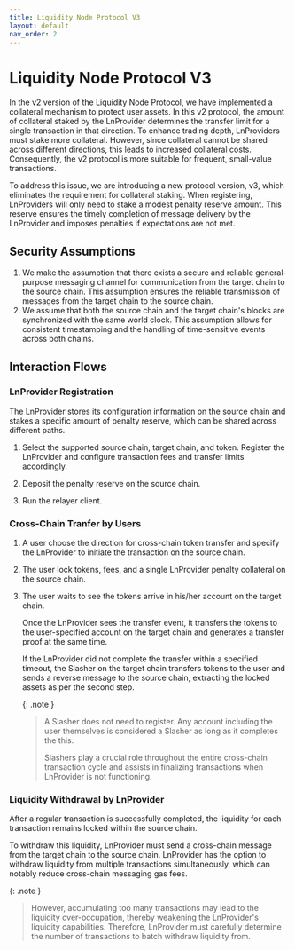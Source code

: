 ```yaml
---
title: Liquidity Node Protocol V3
layout: default
nav_order: 2
---
```


# Liquidity Node Protocol V3

In the v2 version of the Liquidity Node Protocol, we have implemented a collateral mechanism to protect user assets. In this v2 protocol, the amount of collateral staked by the LnProvider determines the transfer limit for a single transaction in that direction. To enhance trading depth, LnProviders must stake more collateral. However, since collateral cannot be shared across different directions, this leads to increased collateral costs. Consequently, the v2 protocol is more suitable for frequent, small-value transactions.

To address this issue, we are introducing a new protocol version, v3, which eliminates the requirement for collateral staking. When registering, LnProviders will only need to stake a modest penalty reserve amount. This reserve ensures the timely completion of message delivery by the LnProvider and imposes penalties if expectations are not met.

## Security Assumptions

1. We make the assumption that there exists a secure and reliable general-purpose messaging channel for communication from the target chain to the source chain. This assumption ensures the reliable transmission of messages from the target chain to the source chain.
2. We assume that both the source chain and the target chain's blocks are synchronized with the same world clock. This assumption allows for consistent timestamping and the handling of time-sensitive events across both chains.

## Interaction Flows

### LnProvider Registration

The LnProvider stores its configuration information on the source chain and stakes a specific amount of penalty reserve, which can be shared across different paths.

1. Select the supported source chain, target chain, and token. Register the LnProvider and configure transaction fees and transfer limits accordingly.

2. Deposit the penalty reserve on the source chain.

3. Run the relayer client.

### Cross-Chain Tranfer by Users

1. A user choose the direction for cross-chain token transfer and specify the LnProvider to initiate the transaction on the source chain.

2. The user lock tokens, fees, and a single LnProvider penalty collateral on the source chain.

3. The user waits to see the tokens arrive in his/her account on the target chain.

   Once the LnProvider sees the transfer event, it transfers the tokens to the user-specified account on the target chain and generates a transfer proof at the same time.

   If the LnProvider did not complete the transfer within a specified timeout, the Slasher on the target chain transfers tokens to the user and sends a reverse message to the source chain, extracting the locked assets as per the second step.

    {: .note }
    > A Slasher does not need to register. Any account including the user themselves is considered a Slasher as long as it completes the this.
    >
    > Slashers play a crucial role throughout the entire cross-chain transaction cycle and assists in finalizing transactions when LnProvider is not functioning.

### Liquidity Withdrawal by LnProvider

After a regular transaction is successfully completed, the liquidity for each transaction remains locked within the source chain.

To withdraw this liquidity, LnProvider must send a cross-chain message from the target chain to the source chain. LnProvider has the option to withdraw liquidity from multiple transactions simultaneously, which can notably reduce cross-chain messaging gas fees.

{: .note }
> However, accumulating too many transactions may lead to the liquidity over-occupation, thereby weakening the LnProvider's liquidity capabilities. Therefore, LnProvider must carefully determine the number of transactions to batch withdraw liquidity from.
